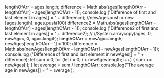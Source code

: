 lengthOfArr = ages.length;
 		difference = Math.abs(ages[lengthOfArr - lengthOfArr] - ages[lengthOfArr - 1]);
         console.log ("Difference of first and last element in ages[] = " + difference);
          //newAges.push = new [ages.length];
          ages.push(100) 
          difference2 = Math.abs(ages[lengthOfArr - lengthOfArr] - ages[lengthOfArr - 1]);
          console.log ("Difference2 of first and last element in ages[] = " + difference2);
//          //System.arraycopy(ages,  0, newAges, 0, ages.length);
  lengthOfArr = newAges.length;
 		newAges[lengthOfArr - 1] = 100;
 		difference = Math.abs(newAges[lengthOfArr - lengthOfArr] - newAges[lengthOfArr - 1]);
         console.log ("Difference of first and last element in newAges[] = " + difference);
        let sum = 0;
 		for (let i = 0; i < newAges.length; i++) {
 			sum += newAges[i];
 		}
 		let average = sum / lengthOfArr;
 		console.log("The average age in newAges[] = " + average ); 
